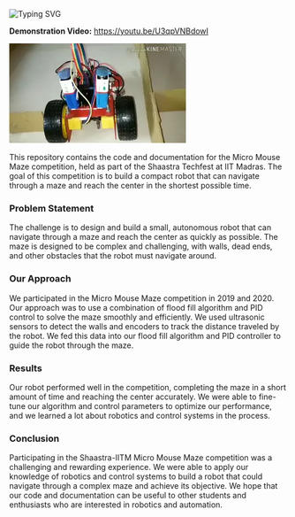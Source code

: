 <a>
    <img src="https://readme-typing-svg.demolab.com?font=Georgia&size=50&duration=2000&pause=500&multiline=true&width=1500&height=80&lines=Shaastra+IITM+Micro+Mouse+Maze" alt="Typing SVG" />
</a>

**Demonstration Video:** https://youtu.be/U3qpVNBdowI

![image](https://raw.githubusercontent.com/VIEKASH2001/Shaastra-IITM-Micro-Mouse-Maze/master/Model.jpg)

This repository contains the code and documentation for the Micro Mouse Maze competition, held as part of the Shaastra Techfest at IIT Madras. The goal of this competition is to build a compact robot that can navigate through a maze and reach the center in the shortest possible time.

### Problem Statement
The challenge is to design and build a small, autonomous robot that can navigate through a maze and reach the center as quickly as possible. The maze is designed to be complex and challenging, with walls, dead ends, and other obstacles that the robot must navigate around.

### Our Approach
We participated in the Micro Mouse Maze competition in 2019 and 2020. Our approach was to use a combination of flood fill algorithm and PID control to solve the maze smoothly and efficiently. We used ultrasonic sensors to detect the walls and encoders to track the distance traveled by the robot. We fed this data into our flood fill algorithm and PID controller to guide the robot through the maze.

### Results
Our robot performed well in the competition, completing the maze in a short amount of time and reaching the center accurately. We were able to fine-tune our algorithm and control parameters to optimize our performance, and we learned a lot about robotics and control systems in the process.

### Conclusion
Participating in the Shaastra-IITM Micro Mouse Maze competition was a challenging and rewarding experience. We were able to apply our knowledge of robotics and control systems to build a robot that could navigate through a complex maze and achieve its objective. We hope that our code and documentation can be useful to other students and enthusiasts who are interested in robotics and automation.
